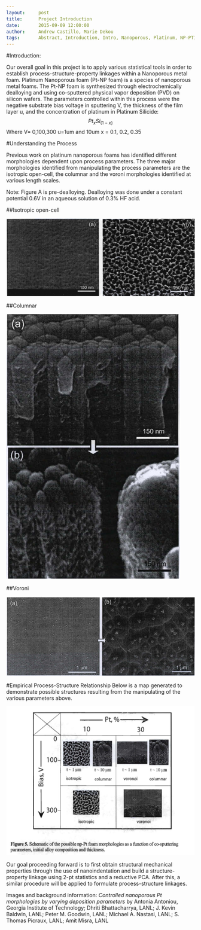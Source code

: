 ```yaml
---
layout:     post
title:      Project Introduction
date:       2015-09-09 12:00:00
author:     Andrew Castillo, Marie Dekou
tags: 		Abstract, Introduction, Intro, Nanoporous, Platinum, NP-PT1
---
```

<!-- Start Writing Below in Markdown -->

#Introduction:

Our overall goal in this project is to apply various statistical tools in order to establish process-structure-property linkages
within a Nanoporous metal foam. Platinum Nanoporous foam (Pt-NP foam) is a species of nanoporous metal foams. The Pt-NP foam is synthesized through electrochemically dealloying 
and using co-sputtered physical vapor deposition (PVD) on silicon wafers. The parameters controlled within this process were the negative
substrate bias voltage in sputtering V, the thickness of the film layer u, and the concentration of platinum in Platinum Silicide: $$ Pt_xSi_(1-x) $$ Where V= 0,100,300 u=1um and 10um  x = 0.1, 0.2, 0.35

#Understanding the Process

Previous work on platinum nanoporous foams has identified different morphologies dependent upon process parameters. The three major morphologies identified from manipulating the process parameters are 
the isotropic open-cell, the columnar and the voroni morphologies identified at various length scales. 

Note: Figure A is pre-dealloying. Dealloying was done under a constant potential 0.6V in an aqueous solution of 0.3% HF acid. 

##Isotropic open-cell

![Isotropic Open-cell](/img/Post_1/IsotropicMorphology.PNG)

##Columnar

![Columnar Morphology](/img/Post_1/ColumnarMorphology.PNG)

##Voroni

![Voroni Morphology](/img/Post_1/VoroniMorphology.PNG)


#Empirical Process-Structure Relationship
Below is a map generated to demonstrate possible structures resulting from the manipulating of the various parameters above.
 
![Empirical Manufacturing Process](/img/Post_1/Manufacturing.PNG)

Our goal proceeding forward is to first obtain structural mechanical properties through the use of nanoindentation and build a structure-property linkage using 2-pt statistics and a reductive PCA. After this, a similar procedure will be applied to formulate process-structure linkages.

Images and background information: *Controlled nanoporous Pt morphologies by varying deposition parameters* by Antonia Antoniou, Georgia Institute of Technology; Dhriti Bhattacharrya, LANL; J. Kevin Baldwin, LANL; Peter M. Goodwin, LANL; Michael A. Nastasi, LANL; S. Thomas Picraux, LANL; Amit Misra, LANL



